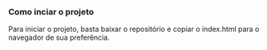 ### Como inciar o projeto
Para iniciar o projeto, basta baixar o repositório e copiar o index.html para o navegador de sua preferência. 